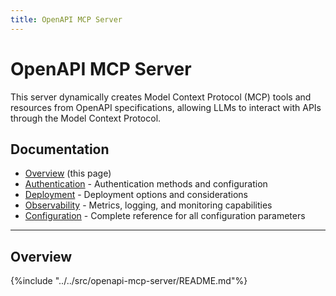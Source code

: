 ```yaml
---
title: OpenAPI MCP Server
---
```


# OpenAPI MCP Server

This server dynamically creates Model Context Protocol (MCP) tools and resources from OpenAPI specifications, allowing LLMs to interact with APIs through the Model Context Protocol.

## Documentation

- [Overview](#overview) (this page)
- [Authentication](openapi-mcp-server/authentication.md) - Authentication methods and configuration
- [Deployment](openapi-mcp-server/deployment.md) - Deployment options and considerations
- [Observability](openapi-mcp-server/observability.md) - Metrics, logging, and monitoring capabilities
- [Configuration](openapi-mcp-server/configuration.md) - Complete reference for all configuration parameters

---

## Overview

{%include "../../src/openapi-mcp-server/README.md"%}

<script>
document.addEventListener('DOMContentLoaded', function() {
  // Map of source markdown files to their corresponding documentation pages
  const linkMap = {
    'AUTHENTICATION.md': 'openapi-mcp-server/authentication/',
    'DEPLOYMENT.md': 'openapi-mcp-server/deployment/',
    'OBSERVABILITY.md': 'openapi-mcp-server/observability/',
    'CONFIGURATION.md': 'openapi-mcp-server/configuration/'
  };

  // Replace links to markdown files with links to the proper pages
  const links = document.querySelectorAll('a');
  links.forEach(link => {
    const href = link.getAttribute('href');
    if (!href) return;

    // Check if the href matches any of our markdown files
    for (const [mdFile, docPage] of Object.entries(linkMap)) {
      if (href === mdFile || href.endsWith('/' + mdFile)) {
        link.href = docPage;
        break;
      }
    }
  });
});
</script>
